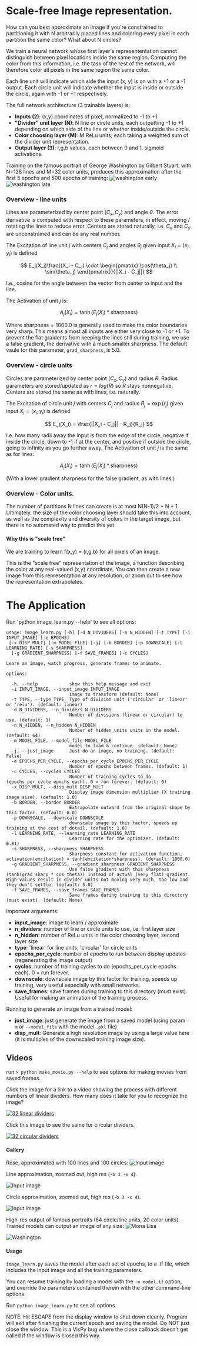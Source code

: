 # Scale-free Image representation.

How can you best approximate an image if you're constrained to partitioning it with N arbitrarily placed lines and coloring every pixel in each partition the same color?  What about N circles?

We train a neural network whose first layer's represententation cannot distinguish between pixel locations inside the same region.  Computing the color from this information, i.e. the task of the rest of the network, will therefore color all pixels in the same region the same color.

Each line unit will indicate which side the input (x, y) is on with a +1 or a -1 output.  Each circle unit will indicate whether the input is inside or outside the circle, again with -1 or +1 respectively.

The full network architecture (3 trainable layers) is:
 * **Inputs (2)**: (x,y) coordinates of pixel, normalized to -1 to +1.
 * **"Divider" unit layer (N)**: N line or circle units, each outputting -1 to +1 depending on which side of the line or whether inside/outside the circle.
 * **Color choosing layer (M)**: M ReLu units, each taking a weighted sum of the divider unit representation.
* **Output layer (3)**: r,g,b values, each between 0 and 1, sigmoid activations.

Training on the famous portrait of George Washington by Gilbert Stuart, with N=128 lines and M=32 color units, produces this approximation after the first 5 epochs and 500 epochs of training:
![washington early](assets/washington_linear_128d_32h_cycle-00000001.png)   ![washington late](assets/washington_linear_128d_32h_cycle-00000100.png)

### Overview - line units

Lines are parameterized by center point $(C_x, C_y)$ and angle $\theta$.  The error  derivative is computed with respect to these parameters, in effect, moving / rotating the lines to reduce error.  Centers are stored naturally, i.e. $C_x$ and $C_y$ are unconstrained and can be any real number.

The Excitation of line unit $j$ with centers $C_j$ and angles $\theta_j$ given input $X_i = (x_i,y_i)$ is defined 

$$
E_j(X_i)\frac{(X_i - C_j) \cdot \begin{pmatrix} \cos(\theta_j) \\ \sin(\theta_j) \end{pmatrix}}{||X_i - C_j||}
$$

I.e., cosine for the angle between the vector from center to input and the line.

The Activation of unit $j$ is:

$$
A_j(X_i) = \tanh(E_j(X_i) * \text{sharpness})
$$

Where $\text{sharpness} = 1000.0$ is generally used to make the color boundaries very sharp.  This means almost all inputs are either very close to -1 or +1.  To prevent the flat graidents from keeping the lines still during training, we use a false gradient, the derivative with a much smaller sharpness.  The default vaule for this parameter, `grad_sharpness`, is 5.0.

### Overview - circle units
Circles are parameterized by center point $(C_x, C_y)$ and radius $R$. Radius parameters are stored/updated as $r=log(R)$ so $R$ stays nonnegative.  Centers are stored  the same as with lines, i.e. naturally.

The Excitation of circle unit $j$ with centers $C_j$ and radius $R_j = \exp(r_j)$ given input $X_i = (x_i,y_i)$ is defined

$$
E_j(X_i) = \frac{||X_i - C_j|| - R_j}{R_j}
$$

I.e. how many radii away the input is from the edge of the circle, negative if inside the circle, down to -1 if at the center, and positive if outside the circle, going to infinity as you go further away.
The Activation of unit $j$ is the same as for lines:

$$
A_j(X_i) = \tanh(E_j(X_i) * \text{sharpness})
$$

(With a lower gradient sharpness for the false gradient, as with lines.)

### Overview - Color units.

The number of partitions N lines can create is at most N(N-1)/2 + N + 1.  Ultimately, the size of the color choosing layer should take this into account, as well as the complexity and diversity of colors in the target image, but there is no automated way to predict this yet.

#### Why this is "scale free"

We are training to learn f(x,y) = (r,g,b) for all pixels of an image.

This is the "scale free" representation of the image, a function describing the color at any real-valued (x,y) coordinate. You can then create a new image from this representation at any resolution,  or zoom out to see how the representation extrapolates.


# The Application

Run 'python image_learn.py --help' to see all options:
```
usage: image_learn.py [-h] [-d N_DIVIDERS] [-n N_HIDDEN] [-t TYPE] [-i INPUT_IMAGE] [-e EPOCHS]
 [-x DISP_MULT] [-m MODEL_FILE] [-j] [-b BORDER] [-p DOWNSCALE] [-l LEARNING_RATE] [-s SHARPNESS]
  [-g GRADIENT_SHARPNESS] [-f SAVE_FRAMES] [-c CYCLES]

Learn an image, watch progress, generate frames to animate.

options:

  -h, --help            show this help message and exit
  -i INPUT_IMAGE, --input_image INPUT_IMAGE
                        image to transform (default: None)
  -t TYPE, --type TYPE  Type of division unit ('circular' or 'linear' or 'relu'). (default: linear)
  -d N_DIVIDERS, --n_dividers N_DIVIDERS
                        Number of divisions (linear or circular) to use. (default: 1)
  -n N_HIDDEN, --n_hidden N_HIDDEN
                        Number of hidden_units units in the model. (default: 64)
  -m MODEL_FILE, --model_file MODEL_FILE
                        model to load & continue. (default: None)
  -j, --just_image      Just do an image, no training. (default: False)
  -e EPOCHS_PER_CYCLE, --epochs_per_cycle EPOCHS_PER_CYCLE
                        Number of epochs between frames. (default: 1)
  -c CYCLES, --cycles CYCLES
                        Number of training cycles to do (epochs_per_cycle epochs each). 0 = run forever. (default: 0)
  -x DISP_MULT, --disp_mult DISP_MULT
                        Display image dimension multiplier (X training image size). (default: 1.0)
  -b BORDER, --border BORDER
                        Extrapolate outward from the original shape by this factor. (default: 0.0)
  -p DOWNSCALE, --downscale DOWNSCALE
                        downscale image by this factor, speeds up training at the cost of detail. (default: 1.0)
  -l LEARNING_RATE, --learning_rate LEARNING_RATE
                        Learning rate for the optimizer. (default: 0.01)
  -s SHARPNESS, --sharpness SHARPNESS
                        Sharpness constant for activation function, activation(excitation) = tanh(excitation*sharpness). (default: 1000.0)
  -g GRADIENT_SHARPNESS, --gradient_sharpness GRADIENT_SHARPNESS
                        Use false gradient with this sharpness (tanh(grad_sharp * cos_theta)) instead of actual (very flat) gradient. High values result in divider units not moving very much, too low and they don't settle. (default: 5.0)
  -f SAVE_FRAMES, --save_frames SAVE_FRAMES
                        Save frames during training to this directory (must exist). (default: None)
```
Important arguments:
  * **input_image**: image to learn / approximate
* **n_dividers**: number of line or circle units to use, i.e. first layer size
* **n_hidden**: number of ReLu units in the color choosing layer, second layer size
* **type**: 'linear' for line units, 'circular' for circle units
* **epochs_per_cycle**: number of epochs to run between display updates (regenerating the image output)
* **cycles**: number of training cycles to do (epochs_per_cycle epochs each). 0 = run forever.
* **downscale**: downscale image by this factor for training, speeds up training, very useful especially with small networks.
* **save_frames**: save frames during training to this directory (must exist).  Useful for making an animation of the training process.

Running to generate an image from a trained model:
* **just_image**: just generate the image from a saved model (using param `-m` or `--model_file` with the model `.pkl` file)
* **disp_mult**:  Generate a high resolution image by using a large value here (it is multiples of the downscaled training image size).

## Videos
run `> python make_movie.py --help` to see options for making movies from saved frames.

Click the image for a link to a video showing the process with different numbers of linear dividers.  How many does it take for you to recognize the image?

[![32 linear dividers](assets/washington_linear_32d_10h_cycle-00000103.png)](https://youtube.com/shorts/in2lN46T8gw?feature=share)

Click this image to see the same for circular dividers.

[![32 circular dividers](assets/mona_lisa_circular_32d_16h_cycle-00000112.png)](https://youtube.com/shorts/e53WyUZP48k)


####  Gallery

Rose, approximated with 100 lines and 100 circles:
![Input image](output/output_132_redrose_circles_00000005.jpeg?raw=true "input")


Line approximation, zoomed out, high res (`-b 3 -x 4`).

![Input image](output/output_130_redrose_lines_00000006.jpeg?raw=true "input")


Circle approximation, zoomed out, high res (`-b 3 -x 4`).

![Input image](output/output_131_redrose_circles_00000003.jpeg?raw=true "input")


High-res output of famous portraits (64 circle/line units, 20 color units).  Trained models can output an image of any size:
![Mona Lisa](assets/mona_lisa_single_circular_64d_20h_high_res.png "input")

![Washington](assets/washington_single_linear_64d_20h_high_res.png "input")
#### Usage

`image_learn.py` saves the model after each set of epochs, to a .tf file, which includes the input image and all the training parameters.

You can resume training by loading a model with the `-m model.tf` option, and override the parameters contained therein with the other command-line options.

Run `python image_learn.py` to see all options.

NOTE:  Hit ESCAPE from the display window to shut down cleanly.  Program will exit after finishing the current epoch and saving the model.  Do NOT just close the window.  This is a VisPy bug where the close callback doesn't get called if the window is closed this way.

